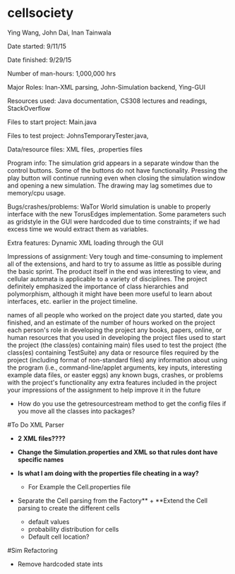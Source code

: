 # cellsociety

Ying Wang, John Dai, Inan Tainwala

Date started: 9/11/15

Date finished: 9/29/15

Number of man-hours: 1,000,000 hrs

Major Roles: Inan-XML parsing, John-Simulation backend, Ying-GUI

Resources used: Java documentation, CS308 lectures and readings, StackOverflow

Files to start project: Main.java

Files to test project: JohnsTemporaryTester.java, 

Data/resource files: XML files, .properties files

Program info: The simulation grid appears in a separate window than the control buttons. Some of the buttons do not have functionality. Pressing the play button will continue running even when closing the simulation window and opening a new simulation. The drawing may lag sometimes due to memory/cpu usage.

Bugs/crashes/problems: WaTor World simulation is unable to properly interface with the new TorusEdges implementation. Some parameters such as gridstyle in the GUI were hardcoded due to time constraints; if we had excess time we would extract them as variables.

Extra features: Dynamic XML loading through the GUI

Impressions of assignment: Very tough and time-consuming to implement all of the extensions, and hard to try to assume as little as possible during the basic sprint. The product itself in the end was interesting to view, and cellular automata is applicable to a variety of disciplines. The project definitely emphasized the importance of class hierarchies and polymorphism, although it might have been more useful to learn about interfaces, etc. earlier in the project timeline.


names of all people who worked on the project
date you started, date you finished, and an estimate of the number of hours worked on the project
each person's role in developing the project
any books, papers, online, or human resources that you used in developing the project
files used to start the project (the class(es) containing main)
files used to test the project (the class(es) containing TestSuite)
any data or resource files required by the project (including format of non-standard files)
any information about using the program (i.e., command-line/applet arguments, key inputs, interesting example data files, or easter eggs)
any known bugs, crashes, or problems with the project's functionality
any extra features included in the project
your impressions of the assignment to help improve it in the future

- How do you use the getresourcestream method to get the config files if you move all the classes into packages?



#To Do XML Parser

- **2 XML files????**
- **Change the Simulation.properties and XML so that rules dont have specific names**
- **Is what I am doing with the properties file cheating in a way?**
  + For Example the Cell.properties file

- Separate the Cell parsing from the Factory** + **Extend the Cell parsing to create the different cells
  + default values
  + probability distribution for cells
  + Default cell location?

#Sim Refactoring

- Remove hardcoded state ints

